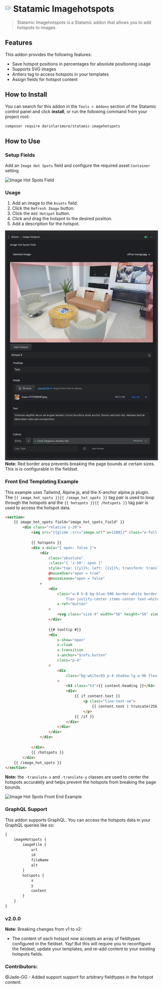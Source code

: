# <img src="src/icon.svg" height="20" width="20"> Statamic Imagehotspots

> Statamic Imagehotspots is a Statamic addon that allows you to add hotspots to images.

## Features
This addon provides the following features:
- Save hotspot positions in percentages for absolute positioning usage
- Supports SVG images
- Antlers tag to access hotspots in your templates
- Assign fields for hotspot content

## How to Install
You can search for this addon in the `Tools > Addons` section of the Statamic control panel and click **install**, or run the following command from your project root:

``` bash
composer require darinlarimore/statamic-imagehotspots
```

## How to Use

### Setup Fields
Add an `Image Hot Spots` field and configure the required asset `Container` setting

![Image Hot Spots Field](/fieldType.png)

### Usage
1. Add an image to the `Assets` field.
2. Click the `Refresh Image` button.
3. Click the `Add Hotspot` button.
4. Click and drag the hotspot to the desired position.
5. Add a description for the hotspot.

![Image Hot Spots Field](/fields.png)
**Note:** Red border area prevents breaking the page bounds at certain sizes. This is is configurable in the fieldset.

### Front End Templating Example
This example uses Tailwind, Alpine.js, and the X-anchor alpine.js plugin. The `{{ image_hot_spots }}{{ /image_hot_spots }}` tag pair is used to loop through the hotspots and the `{{ hotspots }}{{ /hotspots }}` tag pair is used to access the hotspot data.

```html
<section>
	{{ image_hot_spots field="image_hot_spots_field" }}
		<div class="relative z-20">
			<img src="{{glide :src="image.url" w=1280}}" class="w-full rounded-lg" alt="{{image.alt}}">

			{{ hotspots }}
			<div x-data="{ open: false }">
				<div
					class="absolute"
					:class="{ 'z-50': open }"
					style="top: {{y}}%; left: {{x}}%; transform: translate(-12px, -12px);"
					@mouseOver="open = true"
					@mouseLeave="open = false"
				>
					<div
						class="w-8 h-8 bg-blue-500 border-white border-2 rounded-full
							flex justify-center items-center text-white font-bold cursor-pointer"
						x-ref="button"
					>
						<svg class="size-4" width="56" height="56" viewBox="0 0 56 56" fill="none" xmlns="http://www.w3.org/2000/svg"> <path d="M50.9 33.1113H33.0955V50.901C33.0955 53.7169 30.8235 56 28.0076 56C25.1917 56 22.921 53.7169 22.921 50.8998V33.099H5.10782C2.29191 33.099 0.00267483 30.8159 0.00390825 27.9988C0.00267483 26.5914 0.571284 25.3013 1.49265 24.3799C2.41526 23.4561 3.68815 22.8726 5.09426 22.8726H22.921V5.09651C22.921 3.68794 23.4797 2.41258 24.4023 1.49244C25.3249 0.56984 26.5941 -0.00123397 28.0027 -0.00123397C30.8174 -0.00123397 33.0955 2.28184 33.0955 5.09651V22.8739H50.9C53.7159 22.8739 55.999 25.1767 55.9977 27.9926C55.9965 30.8073 53.7134 33.1113 50.9 33.1113Z" fill="white"/> </svg>
					</div>

					{{# tooltip #}}
					<div
						x-show="open"
						x-cloak
						x-transition
						x-anchor="$refs.button"
						class="p-4"
					>
						<div
							class="bg-white/65 p-4 shadow-lg w-96 flex-col gap-4 items-start flex rounded-lg backdrop-blur"
						>
							<h3 class="h3">{{ content.heading }}</h3>
							<div>
								{{ if content.text }}
									<p class="line-text-sm">
										{{ content.text | truncate(256, '...') }}
									</p>
								{{ /if }}
							</div>
						</div>
					</div>
				</div>

			</div>
			{{ /hotspots }}
		</div>
	{{ /image_hot_spots }}
</section>
```

**Note:** the `-translate-x` and `-translate-y` classes are used to center the hotspots accurately and helps prevent the hotspots from breaking the page bounds.

![Image Hot Spots Front End Example](/imageHotspots.png)

### GraphQL Support
This addon supports GraphQL. You can access the hotspots data in your GraphQL queries like so:

```graphql
{
	imageHotspots {
		imageFile {
			url
			id
			fileName
			alt
		}
		hotspots {
			x
			y
			content
		}
	}
}
```

### v2.0.0
**Note:** Breaking changes from v1 to v2:
- The content of each hotspot now accepts an array of fieldtypes configured in the fieldset. Yay! But this will require you to reconfigure the fieldset, update your templates, and re-add content to your existing hotspots fields.

### Contributors:
@Jade-GG - Added support support for arbitrary fieldtypes in the hotspot content.
